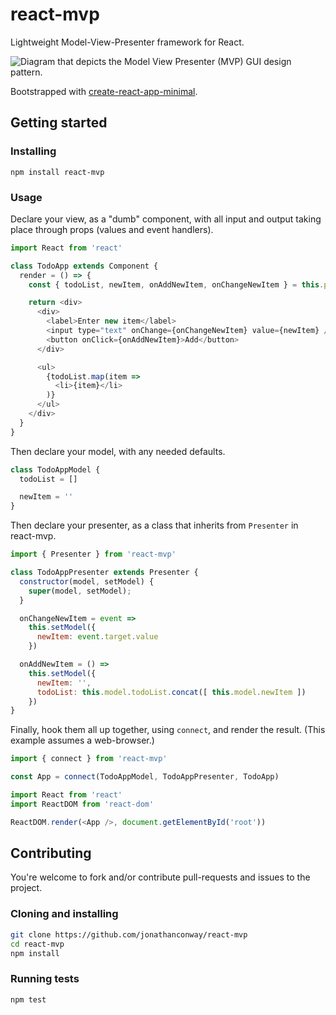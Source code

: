 # react-mvp

Lightweight Model-View-Presenter framework for React.

![Diagram that depicts the Model View Presenter (MVP) GUI design pattern.](https://upload.wikimedia.org/wikipedia/commons/d/dc/Model_View_Presenter_GUI_Design_Pattern.png)

Bootstrapped with [create-react-app-minimal](http://conwy.codes/cram).

## Getting started

### Installing

```
npm install react-mvp
```

### Usage

Declare your view, as a "dumb" component, with all input and output taking place through props (values and event handlers).

```js
import React from 'react'

class TodoApp extends Component {
  render = () => {
    const { todoList, newItem, onAddNewItem, onChangeNewItem } = this.props

    return <div>
      <div>
        <label>Enter new item</label>
        <input type="text" onChange={onChangeNewItem} value={newItem} />
        <button onClick={onAddNewItem}>Add</button>
      </div>

      <ul>
        {todoList.map(item =>
          <li>{item}</li>
        )}
      </ul>
    </div>
  }
}
```

Then declare your model, with any needed defaults.

```js
class TodoAppModel {
  todoList = []

  newItem = ''
}
```

Then declare your presenter, as a class that inherits from `Presenter` in react-mvp.

```js
import { Presenter } from 'react-mvp'

class TodoAppPresenter extends Presenter {
  constructor(model, setModel) {
    super(model, setModel);
  }

  onChangeNewItem = event =>
    this.setModel({
      newItem: event.target.value
    })

  onAddNewItem = () =>
    this.setModel({
      newItem: '',
      todoList: this.model.todoList.concat([ this.model.newItem ])
    })
}
```

Finally, hook them all up together, using `connect`, and render the result. (This example assumes a web-browser.)

```js
import { connect } from 'react-mvp'

const App = connect(TodoAppModel, TodoAppPresenter, TodoApp)

import React from 'react'
import ReactDOM from 'react-dom'

ReactDOM.render(<App />, document.getElementById('root'))
```

## Contributing

You're welcome to fork and/or contribute pull-requests and issues to the project.

### Cloning and installing

```bash
git clone https://github.com/jonathanconway/react-mvp
cd react-mvp
npm install
```

### Running tests

```bash
npm test
```

